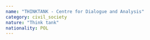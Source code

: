 ```yaml
---
name: "THINKTANK - Centre for Dialogue and Analysis"
category: civil_society
nature: "Think tank"
nationality: POL
---
```

    